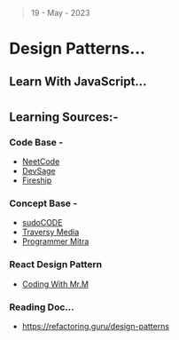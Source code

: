 > 19 - May - 2023

# Design Patterns...
## Learn With JavaScript...

#

## Learning Sources:-
### Code Base -
* [NeetCode](https://youtu.be/tAuRQs_d9F8)
* [DevSage](https://youtu.be/kuirGzhGhyw)
* [Fireship](https://youtu.be/tv-_1er1mWI)

### Concept Base -
* [sudoCODE](https://youtube.com/playlist?list=PLTCrU9sGybuo3HIJUKusfhB_m7QucuDTQ) 
* [Traversy Media](https://youtu.be/FLmBqI3IKMA)
* [Programmer Mitra](https://youtube.com/playlist?list=PLwzO627zBnSD2sbolkpJhi7sp4dphcrDF)

### React Design Pattern
* [Coding With Mr.M](https://youtu.be/Luw90ESdSwI)


### Reading Doc...

* https://refactoring.guru/design-patterns
